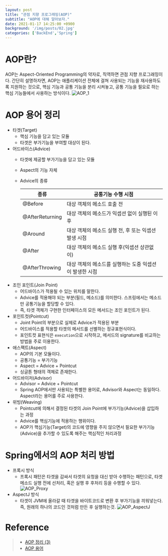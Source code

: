 ```yaml
---
layout: post
title: "관점 지향 프로그래밍(AOP)"
subtitle: "AOP에 대해 알아보자."
date: 2021-01-17 14:25:00 +0900
background: '/img/posts/02.jpg'
categories: ['BackEnd','Spring']
---
```

# AOP란?
AOP는 Aspect-Oriented Programming의 약자로, 직역하면 관점 지향 프로그래밍이다. 간단히 설명하자면, AOP는 애플리케이션 전체에 걸쳐 사용되는 기능을 재사용하도록 지원하는 것으로, 핵심 기능과 공통 기능을 분리 시켜놓고, 공통 기능을 필요로 하는 핵심 기능들에서 사용하는 방식이다.
![AOP_1](https://user-images.githubusercontent.com/46861704/104831212-168e6180-58ca-11eb-9040-94c0a602c716.png)

# AOP 용어 정리
- 타겟(Target)
    - 핵심 기능을 담고 있는 모듈
    - 타겟은 부가기능을 부여할 대상이 된다.
- 어드바이스(Advice)
    - 타겟에 제공할 부가기능을 담고 있는 모듈
    - Aspect의 기능 자체 
    - Advice의 종류    
    
        |종류|공통기능 수행 시점|
        |-|-|
        |@Before|대상 객체의 메소드 호출 전|
        |@AfterReturning|대상 객체의 메소드가 익셉션 없이 실행된 이후|
        |@Around|대상 객체의 메소드 실행 전, 후 또는 익셉션 발생 시점|
        |@After|대상 객체의 메소드 실행 후(익셉션 상관없이)|
        |@AfterThrowing|대상 객체의 메소드를 실행하는 도중 익셉션이 발생한 시점|
- 조인 포인트(Join Point)
    - 어드바이스가 적용될 수 있는 위치를 말한다.
    - Advice를 적용해야 되는 부분(필드, 메소드)를 의미한다. 스프링에서는 메소드만 공통기능을 할당할 수 있다.
    - 즉, 타겟 객체가 구현한 인터페이스의 모든 메서드는 조인 포인트가 된다.
- 포인트컷(Pointcut)
    - Joint Point의 부분으로 실제로 Advice가 적용된 부분
    - 어드바이스를 적용할 타겟의 메서드를 선별하는 정규표현식이다.
    - 포인트컷 표현식은 `execution`으로 시작하고, 메서드의 signature를 비교하는 방법을 주로 이용한다.
- 애스팩트(Aspect)
    - AOP의 기본 모듈이다.
    - 공통기능 = 부가기능
    - Aspect = Advice + Pointcut
    - 싱글톤 형태의 객체로 존재한다.
- 어드바이저(Advisor)
    - Advisor = Advice + Pointcut
    - Spring AOP에서만 사용되는 특별한 용어로, Advisor와 Aspect는 동일하다. Aspect라는 용어를 주로 사용한다.
- 위빙(Weaving)
    - Pointcut에 의해서 결정된 타겟의 Join Point에 부가기능(Advice)을 삽입하는 과정
    - Advice를 핵심기능에 적용하는 행위이다.
    - AOP가 핵심기능(Target)의 코드에 영향을 주지 않으면서 필요한 부가기능(Advice)을 추가할 수 있도록 해주는 핵심적인 처리과정

# Spring에서의 AOP 처리 방법
- 프록시 방식
    - 프록시 패턴은 타겟을 감싸서 타겟의 요청을 대신 받아 수행하는 패턴으로, 타겟 메소드 실행 전에 선처리, 혹은 실행 후 후처리 등을 수행할 수 있다.
    ![AOP_Proxy](https://user-images.githubusercontent.com/46861704/104831653-34f65c00-58ce-11eb-9682-0e5a4df7511f.png)
- AspectJ 방식
    - 타겟이 JVM에 올라갈 때 타겟을 바이트코드로 변환 후 부가기능을 끼워넣는다. 즉, 원래의 하나의 코드인 것처럼 만든 후 실행하는것.
    ![AOP_AspectJ](https://user-images.githubusercontent.com/46861704/104831714-c1a11a00-58ce-11eb-8160-016be08137f1.png)  


# Reference
> - [AOP 정리 (3)](https://jojoldu.tistory.com/71)
> - [AOP 용어](https://codedragon.tistory.com/9014)